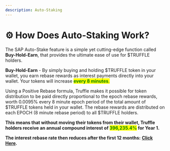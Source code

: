 ```yaml
---
description: Auto-Staking
---
```


# ⚙ How Does Auto-Staking Work?

The SAP Auto-Stake feature is a simple yet cutting-edge function called **Buy-Hold-Earn**, that provides the ultimate ease of use for $TRUFFLE holders.&#x20;

**Buy-Hold-Earn** - By simply buying and holding $TRUFFLE token in your wallet, you earn rebase rewards as interest payments directly into your wallet. Your tokens will increase <mark style="color:green;">**every 8 minutes**</mark><mark style="color:green;">.</mark>&#x20;

Using a Positive Rebase formula, Truffle makes it possible for token distribution to be paid directly proportional to the epoch rebase rewards, worth <mark style="color:green;"></mark> 0.0095% every 8 minute epoch period of the total amount of $TRUFFLE tokens held in your wallet. The rebase rewards are distributed on each EPOCH (8 minute rebase period) to all $TRUFFLE holders.&#x20;

**This means that without moving their tokens from their wallet, Truffle holders receive an annual compound interest of **<mark style="color:green;">**396,235.4%**</mark>** for Year 1.**&#x20;

**The interest rebase rate then reduces after the first 12 months:** [**Click Here**](broken-reference)**.**
